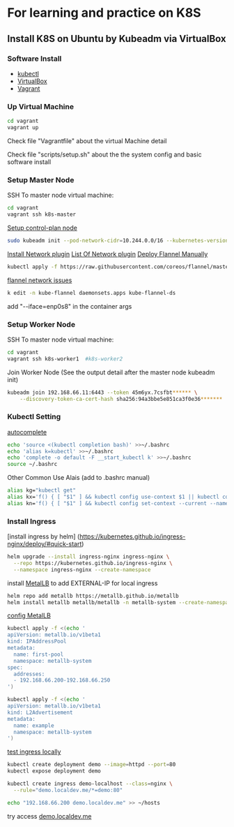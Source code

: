 # For learning and practice on K8S

## Install K8S on Ubuntu by Kubeadm via VirtualBox

### Software Install
- [kubectl](https://kubernetes.io/zh-cn/docs/tasks/tools/#kubectl)
- [VirtualBox](https://www.virtualbox.org/wiki/Downloads)
- [Vagrant](https://www.vagrantup.com/docs/installation)

### Up Virtual Machine
```bash
cd vagrant
vagrant up
```
Check file "Vagrantfile" about the virtual Machine detail

Check file "scripts/setup.sh" about the the system config and basic software install


### Setup Master Node

SSH To master node virtual machine:
```bash
cd vagrant
vagrant ssh k8s-master
```

[Setup control-plan node](https://kubernetes.io/docs/setup/production-environment/tools/kubeadm/create-cluster-kubeadm/#initializing-your-control-plane-node)
```bash
sudo kubeadm init --pod-network-cidr=10.244.0.0/16 --kubernetes-version=1.27.5 --apiserver-advertise-address=192.168.66.11
```

[Install Network plugin](https://kubernetes.io/docs/setup/production-environment/tools/kubeadm/create-cluster-kubeadm/#pod-network)
[List Of Network plugin](https://kubernetes.io/docs/concepts/cluster-administration/addons/#networking-and-network-policy)
[Deploy Flannel Manually](https://github.com/flannel-io/flannel#deploying-flannel-manually)
```bash
kubectl apply -f https://raw.githubusercontent.com/coreos/flannel/master/Documentation/kube-flannel.yml
```
[flannel network issues](https://github.com/flannel-io/flannel/blob/master/Documentation/troubleshooting.md#vagrant)
```bash
k edit -n kube-flannel daemonsets.apps kube-flannel-ds
```
add "--iface=enp0s8" in the container args


### Setup Worker Node
SSH To master node virtual machine:
```bash
cd vagrant
vagrant ssh k8s-worker1  #k8s-worker2
```
Join Worker Node (See the output detail after the master node kubeadm init)
```bash
kubeadm join 192.168.66.11:6443 --token 45m6yx.7csfbt****** \
	--discovery-token-ca-cert-hash sha256:94a3bbe5e851ca3f0e36*******
```


### Kubectl Setting

[autocomplete](https://kubernetes.io/docs/reference/kubectl/cheatsheet/#bash)
```bash
echo 'source <(kubectl completion bash)' >>~/.bashrc
echo 'alias k=kubectl' >>~/.bashrc
echo 'complete -o default -F __start_kubectl k' >>~/.bashrc
source ~/.bashrc
```

Other Common Use Alais (add to .bashrc manual)
```bash
alias kg="kubectl get"
alias kx='f() { [ "$1" ] && kubectl config use-context $1 || kubectl config get-contexts ; } ; f'
alias kn='f() { [ "$1" ] && kubectl config set-context --current --namespace $1 || kubectl config view --minify | grep namespace | cut -d" " -f6 ; } ; f'
```


### Install Ingress

[install ingress by helm] (https://kubernetes.github.io/ingress-nginx/deploy/#quick-start)
```bash
helm upgrade --install ingress-nginx ingress-nginx \
  --repo https://kubernetes.github.io/ingress-nginx \
  --namespace ingress-nginx --create-namespace
```
install [MetalLB](https://metallb.universe.tf/concepts/) to add EXTERNAL-IP for local ingress
```bash
helm repo add metallb https://metallb.github.io/metallb
helm install metallb metallb/metallb -n metallb-system --create-namespace
```
[config MetalLB](https://metallb.universe.tf/configuration/)
```bash
kubectl apply -f <(echo '
apiVersion: metallb.io/v1beta1
kind: IPAddressPool
metadata:
  name: first-pool
  namespace: metallb-system
spec:
  addresses:
  - 192.168.66.200-192.168.66.250
')

kubectl apply -f <(echo '
apiVersion: metallb.io/v1beta1
kind: L2Advertisement
metadata:
  name: example
  namespace: metallb-system
')

```

[test ingress locally](https://kubernetes.github.io/ingress-nginx/deploy/#local-testing)
```bash
kubectl create deployment demo --image=httpd --port=80
kubectl expose deployment demo

kubectl create ingress demo-localhost --class=nginx \
  --rule="demo.localdev.me/*=demo:80"

echo "192.168.66.200 demo.localdev.me" >> ~/hosts  
```

try access [demo.localdev.me](https://demo.localdev.me/)
